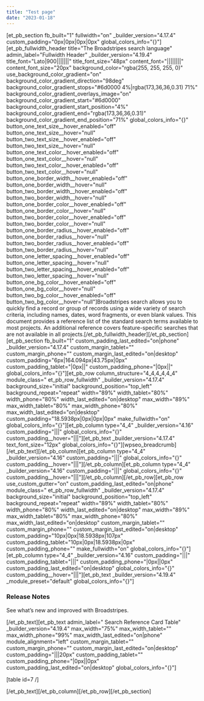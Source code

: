 ```yaml
---
title: "Test page"
date: "2023-01-18"
---
```


\[et\_pb\_section fb\_built="1" fullwidth="on" \_builder\_version="4.17.4" custom\_padding="0px|0px|0px|0px" global\_colors\_info="{}"\]\[et\_pb\_fullwidth\_header title="The Broadstripes search language" admin\_label="Fullwidth Header" \_builder\_version="4.19.4" title\_font="Lato|900|||||||" title\_font\_size="48px" content\_font="||||||||" content\_font\_size="20px" background\_color="rgba(255, 255, 255, 0)" use\_background\_color\_gradient="on" background\_color\_gradient\_direction="98deg" background\_color\_gradient\_stops="#6d0000 4%|rgba(173,36,36,0.31) 71%" background\_color\_gradient\_overlays\_image="on" background\_color\_gradient\_start="#6d0000" background\_color\_gradient\_start\_position="4%" background\_color\_gradient\_end="rgba(173,36,36,0.31)" background\_color\_gradient\_end\_position="71%" global\_colors\_info="{}" button\_one\_text\_size\_\_hover\_enabled="off" button\_one\_text\_size\_\_hover="null" button\_two\_text\_size\_\_hover\_enabled="off" button\_two\_text\_size\_\_hover="null" button\_one\_text\_color\_\_hover\_enabled="off" button\_one\_text\_color\_\_hover="null" button\_two\_text\_color\_\_hover\_enabled="off" button\_two\_text\_color\_\_hover="null" button\_one\_border\_width\_\_hover\_enabled="off" button\_one\_border\_width\_\_hover="null" button\_two\_border\_width\_\_hover\_enabled="off" button\_two\_border\_width\_\_hover="null" button\_one\_border\_color\_\_hover\_enabled="off" button\_one\_border\_color\_\_hover="null" button\_two\_border\_color\_\_hover\_enabled="off" button\_two\_border\_color\_\_hover="null" button\_one\_border\_radius\_\_hover\_enabled="off" button\_one\_border\_radius\_\_hover="null" button\_two\_border\_radius\_\_hover\_enabled="off" button\_two\_border\_radius\_\_hover="null" button\_one\_letter\_spacing\_\_hover\_enabled="off" button\_one\_letter\_spacing\_\_hover="null" button\_two\_letter\_spacing\_\_hover\_enabled="off" button\_two\_letter\_spacing\_\_hover="null" button\_one\_bg\_color\_\_hover\_enabled="off" button\_one\_bg\_color\_\_hover="null" button\_two\_bg\_color\_\_hover\_enabled="off" button\_two\_bg\_color\_\_hover="null"\]Broadstripes search allows you to quickly find a record or group of records using a wide variety of search criteria, including names, dates, word fragments, or even blank values. This document provides a reference list of the standard search terms available to most projects. An additional reference covers feature-specific searches that are not available in all projects.\[/et\_pb\_fullwidth\_header\]\[/et\_pb\_section\]\[et\_pb\_section fb\_built="1" custom\_padding\_last\_edited="on|phone" \_builder\_version="4.17.4" custom\_margin\_tablet="" custom\_margin\_phone="" custom\_margin\_last\_edited="on|desktop" custom\_padding="6px|164.094px|43.75px|0px" custom\_padding\_tablet="|0px||" custom\_padding\_phone="|0px||" global\_colors\_info="{}"\]\[et\_pb\_row column\_structure="4\_4,4\_4,4\_4" module\_class=" et\_pb\_row\_fullwidth" \_builder\_version="4.17.4" background\_size="initial" background\_position="top\_left" background\_repeat="repeat" width="89%" width\_tablet="80%" width\_phone="80%" width\_last\_edited="on|desktop" max\_width="89%" max\_width\_tablet="80%" max\_width\_phone="80%" max\_width\_last\_edited="on|desktop" custom\_padding="18.5938px|0px|0px|0px" make\_fullwidth="on" global\_colors\_info="{}"\]\[et\_pb\_column type="4\_4" \_builder\_version="4.16" custom\_padding="|||" global\_colors\_info="{}" custom\_padding\_\_hover="|||"\]\[et\_pb\_text \_builder\_version="4.17.4" text\_font\_size="12px" global\_colors\_info="{}"\]\[wpseo\_breadcrumb\] \[/et\_pb\_text\]\[/et\_pb\_column\]\[et\_pb\_column type="4\_4" \_builder\_version="4.16" custom\_padding="|||" global\_colors\_info="{}" custom\_padding\_\_hover="|||"\]\[/et\_pb\_column\]\[et\_pb\_column type="4\_4" \_builder\_version="4.16" custom\_padding="|||" global\_colors\_info="{}" custom\_padding\_\_hover="|||"\]\[/et\_pb\_column\]\[/et\_pb\_row\]\[et\_pb\_row use\_custom\_gutter="on" custom\_padding\_last\_edited="on|phone" module\_class=" et\_pb\_row\_fullwidth" \_builder\_version="4.17.4" background\_size="initial" background\_position="top\_left" background\_repeat="repeat" width="89%" width\_tablet="80%" width\_phone="80%" width\_last\_edited="on|desktop" max\_width="89%" max\_width\_tablet="80%" max\_width\_phone="80%" max\_width\_last\_edited="on|desktop" custom\_margin\_tablet="" custom\_margin\_phone="" custom\_margin\_last\_edited="on|desktop" custom\_padding="10px|0px|18.5938px|107px" custom\_padding\_tablet="10px|0px|18.5938px|0px" custom\_padding\_phone="" make\_fullwidth="on" global\_colors\_info="{}"\]\[et\_pb\_column type="4\_4" \_builder\_version="4.16" custom\_padding="|||" custom\_padding\_tablet="|||" custom\_padding\_phone="|0px||0px" custom\_padding\_last\_edited="on|desktop" global\_colors\_info="{}" custom\_padding\_\_hover="|||"\]\[et\_pb\_text \_builder\_version="4.19.4" \_module\_preset="default" global\_colors\_info="{}"\]

### Release Notes

See what’s new and improved with Broadstripes.

\[/et\_pb\_text\]\[et\_pb\_text admin\_label=" Search Reference Card Table" \_builder\_version="4.19.4" max\_width="75%" max\_width\_tablet="" max\_width\_phone="99%" max\_width\_last\_edited="on|phone" module\_alignment="left" custom\_margin\_tablet="" custom\_margin\_phone="" custom\_margin\_last\_edited="on|desktop" custom\_padding="|||20px" custom\_padding\_tablet="" custom\_padding\_phone="|0px||0px" custom\_padding\_last\_edited="on|desktop" global\_colors\_info="{}"\]

\[table id=7 /\]

\[/et\_pb\_text\]\[/et\_pb\_column\]\[/et\_pb\_row\]\[/et\_pb\_section\]
